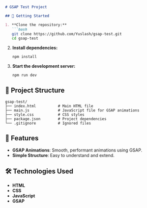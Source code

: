 
```markdown
# GSAP Test Project

## 🚀 Getting Started

1. **Clone the repository:**
   ```bash
   git clone https://github.com/Yuslash/gsap-test.git
   cd gsap-test
   ```

2. **Install dependencies:**
   ```bash
   npm install
   ```

3. **Start the development server:**
   ```bash
   npm run dev
   ```

## 📁 Project Structure

```plaintext
gsap-test/
├── index.html          # Main HTML file
├── main.js             # JavaScript file for GSAP animations
├── style.css           # CSS styles
├── package.json        # Project dependencies
└── .gitignore          # Ignored files
```

## 🌟 Features

- **GSAP Animations**: Smooth, performant animations using GSAP.
- **Simple Structure**: Easy to understand and extend.

## 🛠️ Technologies Used

- **HTML**
- **CSS**
- **JavaScript**
- **GSAP**
```
